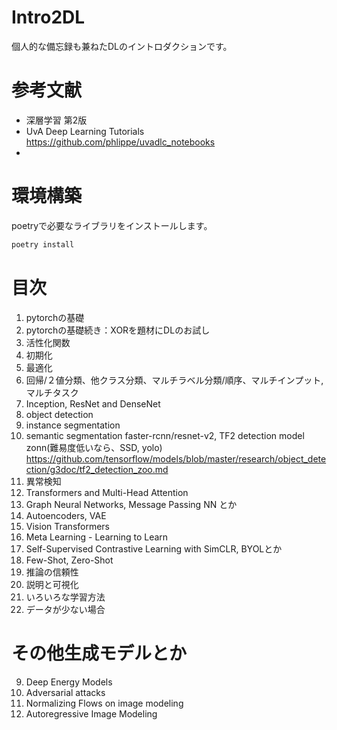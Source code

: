 # Intro2DL

個人的な備忘録も兼ねたDLのイントロダクションです。  

# 参考文献
- 深層学習 第2版
- UvA Deep Learning Tutorials https://github.com/phlippe/uvadlc_notebooks
- 


# 環境構築

poetryで必要なライブラリをインストールします。

``` python
poetry install
```

# 目次

1. pytorchの基礎
2. pytorchの基礎続き：XORを題材にDLのお試し
3. 活性化関数
4. 初期化
5. 最適化
6. 回帰/２値分類、他クラス分類、マルチラベル分類/順序、マルチインプット, マルチタスク
7. Inception, ResNet and DenseNet
8. object detection
9. instance segmentation
10. semantic segmentation
    faster-rcnn/resnet-v2, TF2 detection model zonn(難易度低いなら、SSD, yolo)
    https://github.com/tensorflow/models/blob/master/research/object_detection/g3doc/tf2_detection_zoo.md
11. 異常検知
12. Transformers and Multi-Head Attention
13. Graph Neural Networks, Message Passing NN とか
14. Autoencoders, VAE
15. Vision Transformers
16. Meta Learning - Learning to Learn
17. Self-Supervised Contrastive Learning with SimCLR, BYOLとか
18. Few-Shot, Zero-Shot
19. 推論の信頼性
20. 説明と可視化
21. いろいろな学習方法
22. データが少ない場合

# その他生成モデルとか 
9. Deep Energy Models
11. Adversarial attacks
12. Normalizing Flows on image modeling
13. Autoregressive Image Modeling






